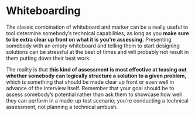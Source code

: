 # Whiteboarding

The classic combination of whiteboard and marker can be a really useful to tool determine somebody’s technical capabilities, as long as you **make sure to be extra clear up front on what it is you’re assessing.** Presenting somebody with an empty whiteboard and telling them to start designing solutions can be stressful at the best of times and will probably not result in them putting down their best work.

The reality is that **this kind of assessment is most effective at teasing out whether somebody can logically structure a solution to a given problem,** which is something that should be made clear up front or even well in advance of the interview itself. Remember that your goal should be to assess somebody’s potential rather than ask them to showcase how well they can perform in a made-up test scenario; you’re conducting a technical assessment, not planning a technical ambush.
